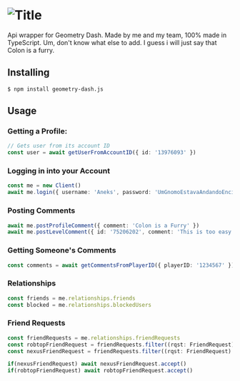 # ![Title](https://cdn.discordapp.com/attachments/779044709930369144/865273776866197534/Geometry_Dash2Ejs.png)

Api wrapper for Geometry Dash. Made by me and my team, 100% made in TypeScript. Um, don't know what else to add. I guess i will just say that Colon is a furry.

## Installing

```
$ npm install geometry-dash.js
```


## Usage

### Getting a Profile:

```ts
// Gets user from its account ID
const user = await getUserFromAccountID({ id: '13976093' })
```

### Logging in into your Account

```ts
const me = new Client()
await me.login({ username: 'Aneks', password: 'UmGnomoEstavaAndandoEncimaDoAsfalto' })
```

### Posting Comments

```ts
await me.postProfileComment({ comment: 'Colon is a Furry' })
await me.postLevelComment({ id: '75206202', comment: 'This is too easy', percent: 100 })
```

### Getting Someone's Comments

```ts
const comments = await getCommentsFromPlayerID({ playerID: '1234567' }) // Add page: "page number" for specific page. Default is 0
```

### Relationships

```ts
const friends = me.relationships.friends
const blocked = me.relationships.blockedUsers
```

### Friend Requests

```ts
const friendRequests = me.relationships.friendRequests
const robtopFriendRequest = friendRequests.filter((rqst: FriendRequest) => { return rqst.user.username == 'RobTop' })
const nexusFriendRequest = friendRequests.filter((rqst: FriendRequest) => { return rqst.user.username == 'Nexus' })

if(nexusFriendRequest) await nexusFriendRequest.accept()
if(robtopFriendRequest) await robtopFriendRequest.accept()
```